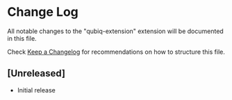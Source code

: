 # Change Log

All notable changes to the "qubiq-extension" extension will be documented in this file.

Check [Keep a Changelog](http://keepachangelog.com/) for recommendations on how to structure this file.

## [Unreleased]

- Initial release